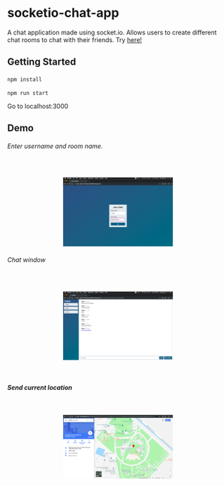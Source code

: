 # socketio-chat-app
A chat application made using socket.io. Allows users to create different chat rooms to chat with their friends.
Try [here!](https://gentle-anchorage-62589.herokuapp.com)
<br/>

## Getting Started
` npm install `

` npm run start `

Go to localhost:3000
<br/>

## Demo
###### Enter username and room name.
<br/>
<p align = "center">
  <img src="screenshots/landing.png" alt="Landing Page" width="250"/>
</p>

###### Chat window
<br/>
<p align = "center">
  <img src="screenshots/chatWindow.png" alt="Chat Window" width="250"/>
</p>
<br/>

##### Send current location
<br/>
<p align = "center">
  <img src="screenshots/map.png" alt="Map" width="250"/>
</p>
<br/>


